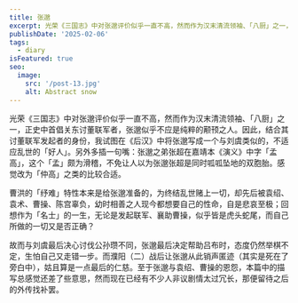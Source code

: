 ```yaml
---
title: 张邈
excerpt: 光荣《三国志》中对张邈评价似乎一直不高，然而作为汉末清流领袖、「八厨」之一，正史中首倡关东讨董联军者，张邈似乎不应是纯粹的颟顸之人。
publishDate: '2025-02-06'
tags:
  - diary
isFeatured: true
seo:
  image:
    src: '/post-13.jpg'
    alt: Abstract snow
---
```


光荣《三国志》中对张邈评价似乎一直不高，然而作为汉末清流领袖、「八厨」之一，正史中首倡关东讨董联军者，张邈似乎不应是纯粹的颟顸之人。因此，结合其讨董联军发起者的身份，我试图在《后汉》中将张邈写成一个与刘虞类似的，不适应乱世的「好人」。另外多插一句嘴：张邈之弟张超在嘉靖本《演义》中字「孟高」，这个「孟」颇为滑稽，不免让人以为张邈张超是同时呱呱坠地的双胞胎。感觉改为「仲高」之类的比较合适。

曹洪的「纾难」特性本来是给张邈准备的，为终结乱世赌上一切，却先后被袁绍、袁术、曹操、陈宫辜负，幼时相善之人现今都想要自己的性命，自是悲哀至极；回想作为「名士」的一生，无论是发起联军、襄助曹操，似乎皆是虎头蛇尾，而自己所做的一切又是否正确？

故而与刘虞最后决心讨伐公孙瓒不同，张邈最后决定帮助吕布时，态度仍然举棋不定，生怕自己又走错一步。而濮阳（二）战后让张邈从此销声匿迹（其实是死在了旁白中），姑且算是一点最后的仁慈。至于张邈与袁绍、曹操的恩怨，本篇中的描写总感觉还差了些意思，然而现在已经有不少人非议剧情太过冗长，那便留待之后的外传找补罢。
